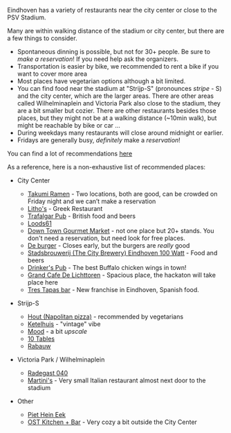Eindhoven has a variety of restaurants near the city center or close to the PSV Stadium.


Many are within walking distance of the stadium or city center, but there are a few things to consider.


* Spontaneous dinning is possible, but not for 30+ people. Be sure to _make a reservation_!
  If you need help ask the organizers.
* Transportation is easier by bike, we recommended to rent a bike if you want to cover more area
* Most places have vegetarian options although a bit limited.
* You can find food near the stadium at "Strijp-S" (pronounces _stripe_ - S) and the city center, which are the larger areas.
  There are other areas called Wilhelminaplein and Victoria Park also close to the stadium, they are a bit smaller but cozier.
  There are other restaurants besides those places, but they might not be at a walking distance (~10min walk), but might be 
  reachable by bike or car ... 
* During weekdays many restaurants will close around midnight or earlier.
* Fridays are generally busy, _definitely_ make a _reservation_!


You can find a lot of recommendations [here](https://www.thisiseindhoven.com/en/see-and-do/food-and-drinks)

As a reference, here is a non-exhaustive list of recommended places:

* City Center
  * [Takumi Ramen](https://www.takumiramennoodles.com/nl/) - Two locations, both are good, can be crowded on Friday night and we can’t make a reservation
  * [Litho's](https://grieksrestaurant-lithos.nl/en/home-en/) - Greek Restaurant
  * [Trafalgar Pub](https://www.thetrafalgarpub.nl/home) - British food and beers
  * [Loods61](https://www.thisiseindhoven.com/en/locations/loods61)
  * [Down Town Gourmet Market](https://www.downtowngourmetmarket.com/) - not one place but 20+ stands. You don't need a reservation, but need look for free places.
  * [De burger](https://deburger.nl/) - Closes early, but the burgers are _really_ good
  * [Stadsbrouwerij (The City Brewery) Eindhoven 100 Watt](https://www.thisiseindhoven.com/en/locations/stadsbrouwerij-eindhoven) - Food and beers
  * [Drinker's Pub](https://www.drinkerspub.nl/) - The best Buffalo chicken wings in town!
  * [Grand Cafe De Lichttoren](https://www.thisiseindhoven.com/en/locations/grandcafe-de-lichttoren) - Spacious place, the hackaton will take place here
  * [Tres Tapas bar](https://www.thisiseindhoven.com/en/locations/tres-tapasbar-eindhoven) - New franchise in Eindhoven, Spanish food.

* Strijp-S
  * [Hout (Napolitan pizza)](https://www.houteindhoven.nl/en) - recommended by vegetarians
  * [Ketelhuis](https://www.ketelhuis.com/en/) - "vintage" vibe
  * [Mood](https://www.thisiseindhoven.com/en/locations/mood-strijp-s) - a bit _upscale_
  * [10 Tables](https://www.thisiseindhoven.com/en/locations/10tables) 
  * [Rabauw](https://www.thisiseindhoven.com/en/locations/rabauw)


* Victoria Park / Wilhelminaplein
  * [Radegast 040](https://www.thisiseindhoven.com/en/locations/radegast-040)
  * [Martini's](https://www.thisiseindhoven.com/en/locations/martini-s-by-roma) - Very small Italian restaurant almost next door to the stadium

* Other
  * [Piet Hein Eek](https://restaurantpietheineek.nl/en/welcome/)
  * [OST Kitchen + Bar](https://www.thisiseindhoven.com/en/locations/ost-bar-kitchen) - Very cozy a bit outside the City Center

